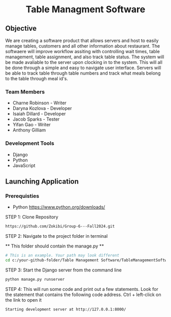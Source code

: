 <!-- PROJECT LOGO -->
<div align="center">
  <h1 align="center" id="top">Table Managment Software</h1>
</div>


<!-- Project Objective -->
## Objective
We are creating a software product that allows servers and host to easily manage tables, customers and all other information about restaurant. The softwaere will improve workflow assiting with controlling wait times, table management, table assignment, and also track table status. The system will be made avaliable to the server upon clocking in to the system. This will all be done through a simple and easy to navigate user interface. Servers will be able to track table through table numbers and track what meals belong to the table through meal id's.

### Team Members
- Charne Robinson - Writer
- Daryna Kozlova - Developer
- Isaiah Dillard - Developer
- Jacob Sparks - Tester
- Yifan Gao - Writer
- Anthony Gilliam

### Development Tools
- Django
- Python
- JavaScript


<!-- Launching Application -->
## Launching Application

### Prerequisties
- Python https://www.python.org/downloads/

STEP 1: Clone Repository
   
```sh
https://github.com/Zokibi/Group-6---Fall2024.git
```

STEP 2: Navigate to the project folder in terminal

** This folder should contain the manage.py **

```sh
# This is an example. Your path may look different
cd c:/your-github-folder/Table Management Software/TableManagementSoftware
```

STEP 3: Start the Django server from the command line

```sh
python manage.py runserver
```

STEP 4: This will run some code and print out a few statements. Look for the statement that contains the following code address. Ctrl + left-click on the link to open it

```sh
Starting development server at http://127.0.0.1:8000/
```


